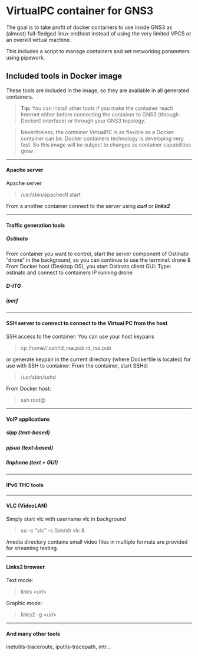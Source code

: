 VirtualPC container for GNS3
=======================

The goal is to take profit of docker containers to use inside GNS3 as (almost) full-fledged linux endhost instead of
using the very limited VPCS or an overkill virtual machine.

This includes a script to manage containers and set networking parameters using pipework.

Included tools in Docker image
------------------------------
These tools are included in the image, so they are available in all generated containers.

> **Tip:** You can install other tools if you make the container reach Internet either before connecting the container to GNS3 (through Docker0 interface) or through your
GNS3 topology.

> Nevertheless, the container VirtualPC is as flexible as a Docker container can be. Docker containers technology is developing very fast.
So this image will be subject to changes as container capabilities grow 

-------------
#### <i class="icon-folder-open"></i> Apache server
Apache server 

> /usr/sbin/apachectl start

From a another container connect to the server using ***curl*** or ***links2***

-------------
#### <i class="icon-folder-open"></i> Traffic generation tools
##### **Ostinato**
From container you want to control, start the server component of Ostinato “drone” in the background, so you can 
continue to use the terminal: drone &
From Docker host (Desktop OS), you start Ostinato client GUI: Type: ostinato and connect to containers IP running drone
##### **D-ITG**
##### **iperf**

-------------
#### <i class="icon-folder-open"></i> SSH server to connect to connect to the Virtual PC from the host
SSH access to the container: You can use your host keypairs 

> cp /home//.ssh/id_rsa.pub id_rsa.pub

or generate keypair in the current directory (where Dockerfile is located) for use with SSH to container:
From the container, start SSHd: 

> /usr/sbin/sshd

From Docker host: 

> ssh root@

-------------
#### <i class="icon-folder-open"></i> VoIP applications
##### **sipp (text-based)**
##### **pjsua (text-based)**
##### **linphone (text + GUI)**

-------------
#### <i class="icon-folder-open"></i> IPv6 THC tools


-------------
#### <i class="icon-folder-open"></i> VLC (VideoLAN)
Simply start vlc with username vlc in background 

> su -c “vlc” -s /bin/sh vlc &

/media directory contains small video files in multiple formats are provided for streaming testing.

-------------
#### <i class="icon-folder-open"></i> Links2 browser

Text mode: 

> links <_url_>

Graphic mode: 

> links2 -g <_url_>

-------------
#### <i class=”icon-folder-open”></i> And many other tools
inetutils-traceroute, iputils-tracepath, mtr...
